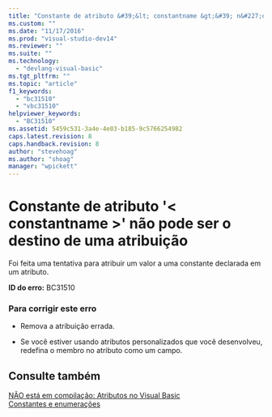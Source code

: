 ```yaml
---
title: "Constante de atributo &#39;&lt; constantname &gt;&#39; n&#227;o pode ser o destino de uma atribui&#231;&#227;o | Microsoft Docs"
ms.custom: ""
ms.date: "11/17/2016"
ms.prod: "visual-studio-dev14"
ms.reviewer: ""
ms.suite: ""
ms.technology: 
  - "devlang-visual-basic"
ms.tgt_pltfrm: ""
ms.topic: "article"
f1_keywords: 
  - "bc31510"
  - "vbc31510"
helpviewer_keywords: 
  - "BC31510"
ms.assetid: 5459c531-3a4e-4e03-b185-9c5766254982
caps.latest.revision: 8
caps.handback.revision: 8
author: "stevehoag"
ms.author: "shoag"
manager: "wpickett"
---
```

# Constante de atributo &#39;&lt; constantname &gt;&#39; n&#227;o pode ser o destino de uma atribui&#231;&#227;o
Foi feita uma tentativa para atribuir um valor a uma constante declarada em um atributo.  
  
 **ID do erro:** BC31510  
  
### Para corrigir este erro  
  
-   Remova a atribuição errada.  
  
-   Se você estiver usando atributos personalizados que você desenvolveu, redefina o membro no atributo como um campo.  
  
## Consulte também  
 [NÃO está em compilação: Atributos no Visual Basic](http://msdn.microsoft.com/pt-br/620bfc0e-4582-4c8b-8432-ebc5c3dccc22)   
 [Constantes e enumerações](../../visual-basic/language-reference/constants-and-enumerations.md)